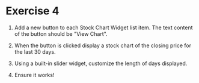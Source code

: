 # Exercise 4

1. Add a new button to each Stock Chart Widget list item. The text content of the button should be "View Chart".

2. When the button is clicked display a stock chart of the closing price for the last 30 days.

3. Using a built-in slider widget, customize the length of days displayed.

3. Ensure it works!